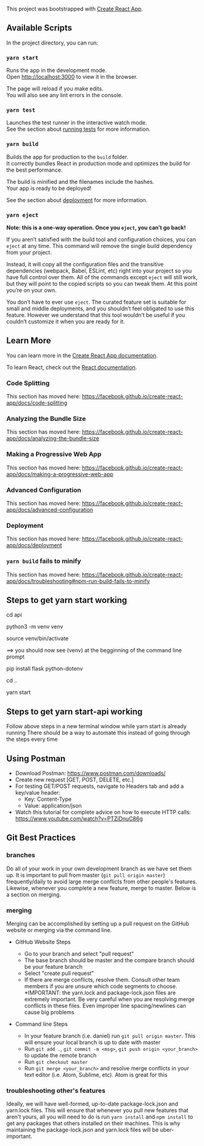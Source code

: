 This project was bootstrapped with [Create React App](https://github.com/facebook/create-react-app).

## Available Scripts

In the project directory, you can run:

### `yarn start`

Runs the app in the development mode.<br />
Open [http://localhost:3000](http://localhost:3000) to view it in the browser.

The page will reload if you make edits.<br />
You will also see any lint errors in the console.

### `yarn test`

Launches the test runner in the interactive watch mode.<br />
See the section about [running tests](https://facebook.github.io/create-react-app/docs/running-tests) for more information.

### `yarn build`

Builds the app for production to the `build` folder.<br />
It correctly bundles React in production mode and optimizes the build for the best performance.

The build is minified and the filenames include the hashes.<br />
Your app is ready to be deployed!

See the section about [deployment](https://facebook.github.io/create-react-app/docs/deployment) for more information.

### `yarn eject`

**Note: this is a one-way operation. Once you `eject`, you can’t go back!**

If you aren’t satisfied with the build tool and configuration choices, you can `eject` at any time. This command will remove the single build dependency from your project.

Instead, it will copy all the configuration files and the transitive dependencies (webpack, Babel, ESLint, etc) right into your project so you have full control over them. All of the commands except `eject` will still work, but they will point to the copied scripts so you can tweak them. At this point you’re on your own.

You don’t have to ever use `eject`. The curated feature set is suitable for small and middle deployments, and you shouldn’t feel obligated to use this feature. However we understand that this tool wouldn’t be useful if you couldn’t customize it when you are ready for it.

## Learn More

You can learn more in the [Create React App documentation](https://facebook.github.io/create-react-app/docs/getting-started).

To learn React, check out the [React documentation](https://reactjs.org/).

### Code Splitting

This section has moved here: https://facebook.github.io/create-react-app/docs/code-splitting

### Analyzing the Bundle Size

This section has moved here: https://facebook.github.io/create-react-app/docs/analyzing-the-bundle-size

### Making a Progressive Web App

This section has moved here: https://facebook.github.io/create-react-app/docs/making-a-progressive-web-app

### Advanced Configuration

This section has moved here: https://facebook.github.io/create-react-app/docs/advanced-configuration

### Deployment

This section has moved here: https://facebook.github.io/create-react-app/docs/deployment

### `yarn build` fails to minify

This section has moved here: https://facebook.github.io/create-react-app/docs/troubleshooting#npm-run-build-fails-to-minify

## Steps to get yarn start working

cd api

python3 -m venv venv

source venv/bin/activate

==> you should now see (venv) at the begginning of the command line prompt

pip install flask python-dotenv

cd ..

yarn start

## Steps to get yarn start-api working

Follow above steps in a new terminal window while yarn start is already running
There should be a way to automate this instead of going through the steps every time

## Using Postman

* Download Postman: https://www.postman.com/downloads/
* Create new request [GET, POST, DELETE, etc.]
* For testing GET/POST requests, navigate to Headers tab and add a key/value header:
  * Key: Content-Type
  * Value: application/json
* Watch this tutorial for complete advice on how to execute HTTP calls: https://www.youtube.com/watch?v=PTZiDnuC86g

## Git Best Practices

### branches

Do all of your work in your own development branch as we have set them up. It is important to pull from master
(`git pull origin master`) frequently/daily to avoid large merge conflicts from other people's features. Likewise, whenever you
complete a new feature, merge to master. Below is a section on merging.

### merging
Merging can be accomplished by setting up a pull request on the GitHub website or merging via the command line.
* GitHub Website Steps
  * Go to your branch and select "pull request"
  * The base branch should be master and the compare branch should be your feature branch
  * Select "create pull request"
  * If there are merge conflicts, resolve them. Consult other team members if you are unsure which code
  segments to choose. *IMPORTANT: the yarn.lock and package-lock.json files are extremely important. Be very
  careful when you are resolving merge conflicts in these files. Even improper line spacing/newlines can cause big problems

* Command line Steps
  * In your feature branch (i.e. daniel) run `git pull origin master`. This will ensure your local branch is up to date with master
  * Run `git add .`, `git commit -m <msg>`, `git push origin <your_branch>` to update the remote branch
  * Run `git checkout master`
  * Run `git merge <your_branch>` and resolve merge conflicts in your text editor (i.e. Atom, Sublime, etc). Atom is great for this

### troubleshooting other's features
Ideally, we will have well-formed, up-to-date package-lock.json and yarn.lock files. This will ensure that whenever you pull new features that
aren't yours, all you will need to do is run `yarn install` and `npm install` to get any packages that others installed on their machines. This is why
maintaining the package-lock.json and yarn.lock files will be uber-important.
